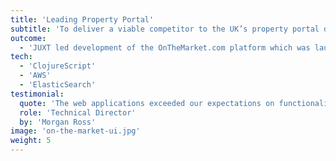 ```yaml
---
title: 'Leading Property Portal'
subtitle: 'To deliver a viable competitor to the UK’s property portal duopoly in just 9 months'
outcome:
  - 'JUXT led development of the OnTheMarket.com platform which was launched in 2015, on time and on budget.'
tech:
  - 'ClojureScript'
  - 'AWS'
  - 'ElasticSearch'
testimonial:
  quote: 'The web applications exceeded our expectations on functionality and time to market. JUXT led the development team through this period of incredible achievements.'
  role: 'Technical Director'
  by: 'Morgan Ross'
image: 'on-the-market-ui.jpg'
weight: 5
---
```

